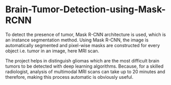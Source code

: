 # Brain-Tumor-Detection-using-Mask-RCNN
To detect the presence of tumor, Mask R-CNN architecture is used, which is an instance segmentation method. Using Mask R-CNN, the image is automatically segmented and pixel-wise masks are constructed for every object i.e. tumor in an image, here MRI scan.

The project helps in distinguish gliomas which are the most difficult brain tumors to be detected with deep learning algorithms. Because, for a skilled radiologist, analysis of multimodal MRI scans can take up to 20 minutes and therefore, making this process automatic is obviously useful.

